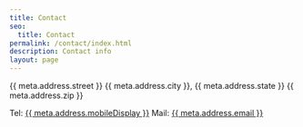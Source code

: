 ```yaml
---
title: Contact
seo:
  title: Contact
permalink: /contact/index.html
description: Contact info
layout: page
---
```


{{ meta.address.street }}
{{ meta.address.city }}, {{ meta.address.state }} {{ meta.address.zip }}

Tel: <a href="tel:{{ meta.address.mobileCall }}">{{ meta.address.mobileDisplay }}</a>
Mail: <a href="mailto:{{ meta.address.email }}">{{ meta.address.email }}</a>
